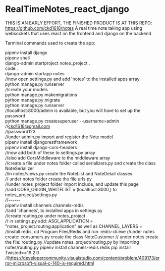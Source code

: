 # RealTimeNotes_react_django
THIS IS AN EARLY EFFORT, THE FINISHED PRODUCT IS AT THIS REPO: https://github.com/ckd1618/notes
A real time note taking app using websockets that uses react on the frontend and django on the backend

Terminal commands used to create the app:

pipenv install django  
pipenv shell  
django-admin startproject notes_project .  
code .  
django-admin startapp notes  
//now open settings.py and add 'notes' to the installed apps array  
python manage.py runserver  
//create your models  
python manage.py makemigrations  
python manage.py migrate  
python manage.py runserver  
//localhost:8000/admin is available, but you will have to set up the password  
python manage.py createsuperuser --username=admin  
//ckd1618@gmail.com  
//password123  
//under admin.py import and register the Note model  
pipenv install djangorestframework  
pipenv install django-cors-headers  
//now add both of these to settings.py array  
//also add CorsMiddleware to the middleware array  
//create a file under notes folder called serializers.py and create the class NoteSerializer  
//in notes/views.py create the NoteList and NoteDetail classes  
// under notes folder create the file urls.py  
//under notes_project folder import include, and update this page  
//add CORS_ORIGIN_WHITELIST = (localhost:3000,) to notes_project/settings.py  
//------  
pipenv install channels channels-redis  
//add 'channels', to installed apps in settings.py  
//create routing.py under notes_project  
// in settings.py add: ASGI_APPLICATION = "notes_project.routing.application"  as well as CHANNEL_LAYERS =  
//install redis, cd Program Files/Redis and run: redis-cli.exe
//under notes create: consumers.py create the class NoteCustomer
// under notes create the file: routing.py
//update notes_project/routing.py by  importing notes/routing.py
pipenv install channels-redis redis
pip install Twisted==19.2.0
//https://developercommunity.visualstudio.com/content/problem/409173/error-microsoft-visual-c-140-is-required.html


